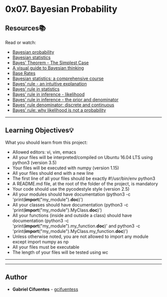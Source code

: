# 0x07. Bayesian Probability

## Resources:books:
Read or watch:
* [Bayesian probability](https://intranet.hbtn.io/rltoken/sTaD6jnhKs_TTfQZzJ3yhQ)
* [Bayesian statistics](https://intranet.hbtn.io/rltoken/1v-8Ekg3h0raamUXPhY2QQ)
* [Bayes’ Theorem - The Simplest Case](https://intranet.hbtn.io/rltoken/VqWGh8Z-0EAiTxGbxOR3gw)
* [A visual guide to Bayesian thinking](https://intranet.hbtn.io/rltoken/oO_89xTL9ijXyB6d6TJUPg)
* [Base Rates](https://intranet.hbtn.io/rltoken/JheEb1W71ompqRatlXHIzw)
* [Bayesian statistics: a comprehensive course](https://intranet.hbtn.io/rltoken/Kmv4IuCD4b2C1et6zDPHGA)
* [Bayes’ rule - an intuitive explanation](https://intranet.hbtn.io/rltoken/wVw3Sust10jQDa3-BDDzUA)
* [Bayes’ rule in statistics](https://intranet.hbtn.io/rltoken/wUhrdfFq0be4VH4strzaXQ)
* [Bayes’ rule in inference - likelihood](https://intranet.hbtn.io/rltoken/EhC5nfFrqlMxRG6a8YC3dw)
* [Bayes’ rule in inference - the prior and denominator](https://intranet.hbtn.io/rltoken/76IgPqJyHwanrMbxPld4qg)
* [Bayes’ rule denominator: discrete and continuous](https://intranet.hbtn.io/rltoken/vO953V4kzEr6izhjVy2zqg)
* [Bayes’ rule: why likelihood is not a probability](https://intranet.hbtn.io/rltoken/UGHHljv4xEmsSkF9r5h4wQ)

---
## Learning Objectives:bulb:
What you should learn from this project:

* Allowed editors: vi, vim, emacs
* All your files will be interpreted/compiled on Ubuntu 16.04 LTS using python3 (version 3.5)
* Your files will be executed with numpy (version 1.15)
* All your files should end with a new line
* The first line of all your files should be exactly #!/usr/bin/env python3
* A README.md file, at the root of the folder of the project, is mandatory
* Your code should use the pycodestyle style (version 2.5)
* All your modules should have documentation (python3 -c 'print(__import__("my_module").__doc__)')
* All your classes should have documentation (python3 -c 'print(__import__("my_module").MyClass.__doc__)')
* All your functions (inside and outside a class) should have documentation (python3 -c 'print(__import__("my_module").my_function.__doc__)' and python3 -c 'print(__import__("my_module").MyClass.my_function.__doc__)')
* Unless otherwise noted, you are not allowed to import any module except import numpy as np
* All your files must be executable
* The length of your files will be tested using wc

---
---

## Author
* **Gabriel Cifuentes** - [gcifuentess](https://github.com/gcifuentess)